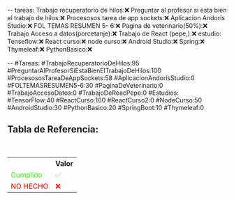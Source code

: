 --
tareas:
Trabajo recuperatorio de hilos:❌
Preguntar al profesor si esta bien el trabajo de hilos:❌
Procesosos tarea de app sockets:❌
Aplicacion Andoris Studio:❌
FOL TEMAS RESUMEN 5- 6:❌
Pagina de veterinario(50%):❌
Trabajo Acceso a datos(porcetanje):❌
Trabajo de React (pepe,):❌
estudio:
Tenseflow:❌
React curso:❌
node curso:❌
Android Studio:❌
Spring:❌
Thymeleaf:❌
PythonBasico:❌

--
\#Tareas:
\#TrabajoRecuperatorioDeHilos:95
\#PreguntarAlProfesorSiEstaBienElTrabajoDeHilos:100
\#ProcesososTareaDeAppSockets:58
\#AplicacionAndorisStudio:0
\#FOLTEMASRESUMEN5-6:30
\#PaginaDeVeterinario:0
\#TrabajoAccesoDatos:0
\#TrabajoDeReacPepe:0
\#Estudios:
\#TensorFlow:40
\#ReactCurso:100
\#ReactCurso2:0
\#NodeCurso:50
\#AndroidStudio:30
\#PythonBasico:20
\#SpringBoot:10
\#Thymeleaf:0

<div  class="bc-diario">
<h2> Tabla de Referencia:</h2>
<table class="table-diario">
  <tr class="tr-diario">
    <th class="th-diario"></th>
    <th class="th-diario">Valor</th>
  </tr>
  <tr class="tr-diario">
    <td class="td-diario" style="color:2bff00">Cumplido</td>
    <td class="td-diario" style="color:2bff00">✅</td>
  </tr>
  <tr class="tr-diario">
    <td class="td-diario" style="color:red">NO HECHO</td>
    <td class="td-diario" style="color:red">❌</td>
  </tr>
</table>
